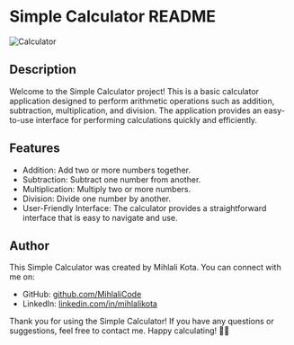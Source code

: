 # Simple Calculator README

![Calculator](calculator_image.jpg)

## Description

Welcome to the Simple Calculator project! This is a basic calculator application designed to perform arithmetic operations such as addition, subtraction, multiplication, and division. The application provides an easy-to-use interface for performing calculations quickly and efficiently.

## Features

- Addition: Add two or more numbers together.
- Subtraction: Subtract one number from another.
- Multiplication: Multiply two or more numbers.
- Division: Divide one number by another.
- User-Friendly Interface: The calculator provides a straightforward interface that is easy to navigate and use.

## Author

This Simple Calculator was created by Mihlali Kota. You can connect with me on:

- GitHub: [github.com/MihlaliCode](https://github.com/MihlaliCode)
- LinkedIn: [linkedin.com/in/mihlalikota](https://www.linkedin.com/in/mihlali-kota-30115b234/)

Thank you for using the Simple Calculator! If you have any questions or suggestions, feel free to contact me. Happy calculating! 🧮🔢
